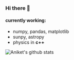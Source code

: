 ### Hi there 👋

<!--
**aniket-deshpande/aniket-deshpande** is a ✨ _special_ ✨ repository because its `README.md` (this file) appears on your GitHub profile.

Here are some ideas to get you started:

- 🔭 I’m currently working on ...
- 🌱 I’m currently learning ...
- 👯 I’m looking to collaborate on ...
- 🤔 I’m looking for help with ...
- 💬 Ask me about ...
- 📫 How to reach me: ...
- 😄 Pronouns: ...
- ⚡ Fun fact: ...
-->

#### currently working:
* numpy, pandas, matplotlib
* sunpy, astropy
* physics in __c++__


![Aniket's github stats](https://github-readme-stats.vercel.app/api?username=aniket-deshpande&show_icons=true&theme=radical)

